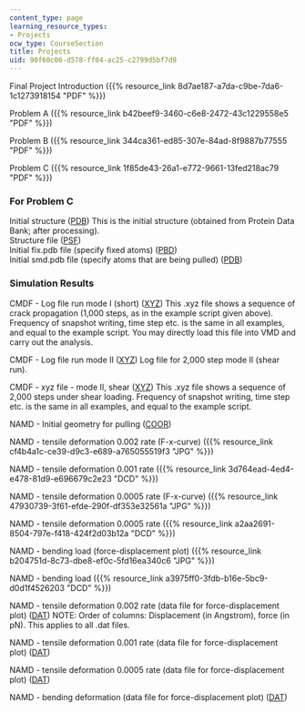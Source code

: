 ```yaml
---
content_type: page
learning_resource_types:
- Projects
ocw_type: CourseSection
title: Projects
uid: 90f60c06-d578-ff04-ac25-c2799d5bf7d9
---
```


Final Project Introduction ({{% resource_link 8d7ae187-a7da-c9be-7da6-1c1273918154 "PDF" %}})

Problem A ({{% resource_link b42beef9-3460-c6e8-2472-43c1229558e5 "PDF" %}})

Problem B ({{% resource_link 344ca361-ed85-307e-84ad-8f9887b77555 "PDF" %}})

Problem C ({{% resource_link 1f85de43-26a1-e772-9661-13fed218ac79 "PDF" %}})

### For Problem C

Initial structure ([PDB](/courses/civil-and-environmental-engineering/1-978-from-nano-to-macro-introduction-to-atomistic-modeling-techniques-january-iap-2007/projects/geometry_start.pdb)) This is the initial structure (obtained from Protein Data Bank; after processing).  
Structure file ([PSF](/courses/civil-and-environmental-engineering/1-978-from-nano-to-macro-introduction-to-atomistic-modeling-techniques-january-iap-2007/projects/out.psf))  
Initial fix.pdb file (specify fixed atoms) ([PBD](/courses/civil-and-environmental-engineering/1-978-from-nano-to-macro-introduction-to-atomistic-modeling-techniques-january-iap-2007/projects/fix.pdb))  
Initial smd.pdb file (specify atoms that are being pulled) ([PDB](/courses/civil-and-environmental-engineering/1-978-from-nano-to-macro-introduction-to-atomistic-modeling-techniques-january-iap-2007/projects/smd.pdb))

### Simulation Results

CMDF - Log file run mode I (short) ([XYZ](/courses/civil-and-environmental-engineering/1-978-from-nano-to-macro-introduction-to-atomistic-modeling-techniques-january-iap-2007/projects/xrunmodeishort.xyz)) This .xyz file shows a sequence of crack propagation (1,000 steps, as in the example script given above). Frequency of snapshot writing, time step etc. is the same in all examples, and equal to the example script. You may directly load this file into VMD and carry out the analysis.

CMDF - Log file run mode II ([XYZ](/courses/civil-and-environmental-engineering/1-978-from-nano-to-macro-introduction-to-atomistic-modeling-techniques-january-iap-2007/projects/all.xyz)) Log file for 2,000 step mode II (shear run).

CMDF - xyz file - mode II, shear ([XYZ](/courses/civil-and-environmental-engineering/1-978-from-nano-to-macro-introduction-to-atomistic-modeling-techniques-january-iap-2007/projects/xrunshear.xyz)) This .xyz file shows a sequence of 2,000 steps under shear loading. Frequency of snapshot writing, time step etc. is the same in all examples, and equal to the example script.

NAMD - Initial geometry for pulling ([COOR](/courses/civil-and-environmental-engineering/1-978-from-nano-to-macro-introduction-to-atomistic-modeling-techniques-january-iap-2007/projects/1gk6s.coor))

NAMD - tensile deformation 0.002 rate (F-x-curve) ({{% resource_link cf4b4a1c-ce39-d9c3-e689-a765055519f3 "JPG" %}})

NAMD - tensile deformation 0.001 rate ({{% resource_link 3d764ead-4ed4-e478-81d9-e696679c2e23 "DCD" %}})

NAMD - tensile deformation 0.0005 rate (F-x-curve) ({{% resource_link 47930739-3f61-efde-290f-df353e32561a "JPG" %}})

NAMD - tensile deformation 0.0005 rate ({{% resource_link a2aa2691-8504-797e-f418-424f2d03b12a "DCD" %}})

NAMD - bending load (force-displacement plot) ({{% resource_link b204751d-8c73-dbe8-ef0c-5fd16ea340c6 "JPG" %}})

NAMD - bending load ({{% resource_link a3975ff0-3fdb-b16e-5bc9-d0d1f4526203 "DCD" %}})

NAMD - tensile deformation 0.002 rate (data file for force-displacement plot) ([DAT](/courses/civil-and-environmental-engineering/1-978-from-nano-to-macro-introduction-to-atomistic-modeling-techniques-january-iap-2007/projects/sim1.dat)) NOTE: Order of columns: Displacement (in Angstrom), force (in pN). This applies to all .dat files.

NAMD - tensile deformation 0.001 rate (data file for force-displacement plot) ([DAT](/courses/civil-and-environmental-engineering/1-978-from-nano-to-macro-introduction-to-atomistic-modeling-techniques-january-iap-2007/projects/sim2.dat))

NAMD - tensile deformation 0.0005 rate (data file for force-displacement plot) ([DAT](/courses/civil-and-environmental-engineering/1-978-from-nano-to-macro-introduction-to-atomistic-modeling-techniques-january-iap-2007/projects/sim3.dat))

NAMD - bending deformation (data file for force-displacement plot) ([DAT](/courses/civil-and-environmental-engineering/1-978-from-nano-to-macro-introduction-to-atomistic-modeling-techniques-january-iap-2007/projects/bending.dat))